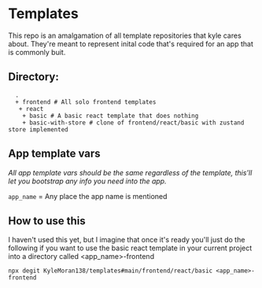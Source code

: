 # Templates

This repo is an amalgamation of all template repositories that kyle cares about. They're meant to represent inital code that's required for an app that is commonly buit. 

## Directory:
```
  .
  + frontend # All solo frontend templates
   + react
    + basic # A basic react template that does nothing
    + basic-with-store # clone of frontend/react/basic with zustand store implemented
```

## App template vars
_All app template vars should be the same regardless of the template, this'll let you bootstrap any info you need into the app._

`app_name` = Any place the app name is mentioned


## How to use this
I haven't used this yet, but I imagine that once it's ready you'll just do the following if you want to use the basic react template in your current project into a directory called <app_name>-frontend
```
npx degit KyleMoran138/templates#main/frontend/react/basic <app_name>-frontend
```
